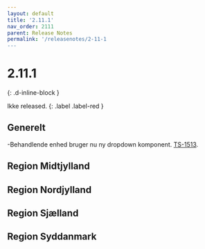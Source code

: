 ```yaml
---
layout: default
title: '2.11.1'
nav_order: 2111
parent: Release Notes
permalink: '/releasenotes/2-11-1
---
```


# 2.11.1
{: .d-inline-block }

Ikke released. {: .label .label-red }

## Generelt
-Behandlende enhed bruger nu ny dropdown komponent. [TS-1513](https://sd.trifork.com/browse/TS5-1513).

## Region Midtjylland

## Region Nordjylland

## Region Sjælland

## Region Syddanmark
